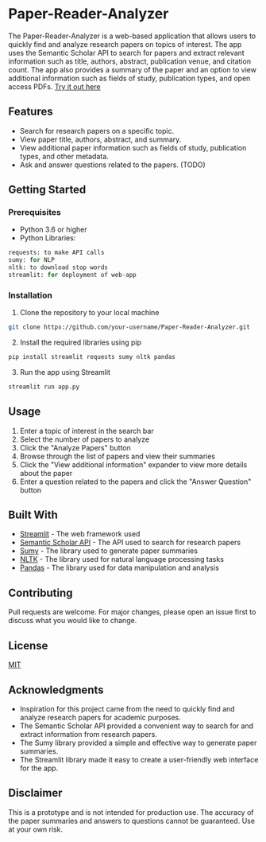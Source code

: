 # Paper-Reader-Analyzer

The Paper-Reader-Analyzer is a web-based application that allows users to quickly find and analyze research papers on topics of interest. The app uses the Semantic Scholar API to search for papers and extract relevant information such as title, authors, abstract, publication venue, and citation count. The app also provides a summary of the paper and an option to view additional information such as fields of study, publication types, and open access PDFs. [Try it out here](https://analyzepaper.streamlit.app/)

## Features

* Search for research papers on a specific topic.
* View paper title, authors, abstract, and summary.
* View additional paper information such as fields of study, publication types, and other metadata.
* Ask and answer questions related to the papers. (TODO)

## Getting Started

### Prerequisites

* Python 3.6 or higher
* Python Libraries:
```Python
requests: to make API calls
sumy: for NLP
nltk: to download stop words
streamlit: for deployment of web-app
```


### Installation

1. Clone the repository to your local machine
```bash
git clone https://github.com/your-username/Paper-Reader-Analyzer.git
```
2. Install the required libraries using pip
```bash
pip install streamlit requests sumy nltk pandas
```
3. Run the app using Streamlit
```bash
streamlit run app.py
```

## Usage

1. Enter a topic of interest in the search bar
2. Select the number of papers to analyze
3. Click the "Analyze Papers" button
4. Browse through the list of papers and view their summaries
5. Click the "View additional information" expander to view more details about the paper
6. Enter a question related to the papers and click the "Answer Question" button

## Built With

* [Streamlit](https://streamlit.io/) - The web framework used
* [Semantic Scholar API](https://api.semanticscholar.org/) - The API used to search for research papers
* [Sumy](https://github.com/miso-belica/sumy) - The library used to generate paper summaries
* [NLTK](https://www.nltk.org/) - The library used for natural language processing tasks
* [Pandas](https://pandas.pydata.org/) - The library used for data manipulation and analysis

## Contributing

Pull requests are welcome. For major changes, please open an issue first to discuss what you would like to change.

## License

[MIT](https://choosealicense.com/licenses/mit/)

## Acknowledgments

* Inspiration for this project came from the need to quickly find and analyze research papers for academic purposes.
* The Semantic Scholar API provided a convenient way to search for and extract information from research papers.
* The Sumy library provided a simple and effective way to generate paper summaries.
* The Streamlit library made it easy to create a user-friendly web interface for the app.

## Disclaimer

This is a prototype and is not intended for production use. The accuracy of the paper summaries and answers to questions cannot be guaranteed. Use at your own risk.
